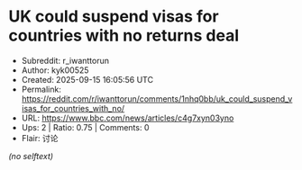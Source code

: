 # UK could suspend visas for countries with no returns deal

- Subreddit: r_iwanttorun
- Author: kyk00525
- Created: 2025-09-15 16:05:56 UTC
- Permalink: https://reddit.com/r/iwanttorun/comments/1nhq0bb/uk_could_suspend_visas_for_countries_with_no/
- URL: https://www.bbc.com/news/articles/c4g7xyn03yno
- Ups: 2 | Ratio: 0.75 | Comments: 0
- Flair: 讨论

_(no selftext)_
